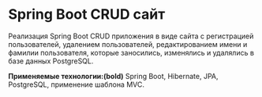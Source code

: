 # Spring Boot CRUD сайт

Реализация Spring Boot CRUD приложения в виде сайта с регистрацией пользователей, 
удалением пользователей, редактированием имени и фамилии пользователя,
которые заносились, изменялись и удалялись в базе данных PostgreSQL.

**Применяемые технологии:(bold)** Spring Boot, Hibernate, JPA, PostgreSQL, применение шаблона MVC.
